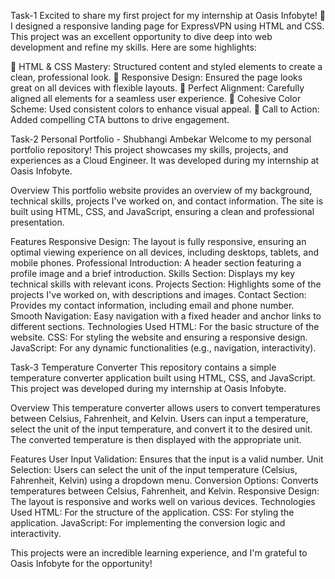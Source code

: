 


Task-1
Excited to share my first project for my internship at Oasis Infobyte! 🌟
I designed a responsive landing page for ExpressVPN using HTML and CSS. 
This project was an excellent opportunity to dive deep into web development and refine my skills. Here are some highlights:

🔹 HTML & CSS Mastery: Structured content and styled elements to create a clean, professional look. 
🔹 Responsive Design: Ensured the page looks great on all devices with flexible layouts. 
🔹 Perfect Alignment: Carefully aligned all elements for a seamless user experience. 
🔹 Cohesive Color Scheme: Used consistent colors to enhance visual appeal. 
🔹 Call to Action: Added compelling CTA buttons to drive engagement.

Task-2
Personal Portfolio - Shubhangi Ambekar
Welcome to my personal portfolio repository! This project showcases my skills, projects, and experiences as a Cloud Engineer. It was developed during my internship at Oasis Infobyte.

Overview
This portfolio website provides an overview of my background, technical skills, projects I've worked on, and contact information. The site is built using HTML, CSS, and JavaScript, ensuring a clean and professional presentation.

Features
Responsive Design: The layout is fully responsive, ensuring an optimal viewing experience on all devices, including desktops, tablets, and mobile phones.
Professional Introduction: A header section featuring a profile image and a brief introduction.
Skills Section: Displays my key technical skills with relevant icons.
Projects Section: Highlights some of the projects I've worked on, with descriptions and images.
Contact Section: Provides my contact information, including email and phone number.
Smooth Navigation: Easy navigation with a fixed header and anchor links to different sections.
Technologies Used
HTML: For the basic structure of the website.
CSS: For styling the website and ensuring a responsive design.
JavaScript: For any dynamic functionalities (e.g., navigation, interactivity).

Task-3
Temperature Converter
This repository contains a simple temperature converter application built using HTML, CSS, and JavaScript. This project was developed during my internship at Oasis Infobyte.

Overview
This temperature converter allows users to convert temperatures between Celsius, Fahrenheit, and Kelvin. Users can input a temperature, select the unit of the input temperature, and convert it to the desired unit. The converted temperature is then displayed with the appropriate unit.

Features
User Input Validation: Ensures that the input is a valid number.
Unit Selection: Users can select the unit of the input temperature (Celsius, Fahrenheit, Kelvin) using a dropdown menu.
Conversion Options: Converts temperatures between Celsius, Fahrenheit, and Kelvin.
Responsive Design: The layout is responsive and works well on various devices.
Technologies Used
HTML: For the structure of the application.
CSS: For styling the application.
JavaScript: For implementing the conversion logic and interactivity.




This projects were an incredible learning experience, and I'm grateful to Oasis Infobyte for the opportunity!

